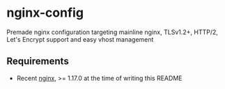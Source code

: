 # nginx-config

Premade nginx configuration targeting mainline nginx, TLSv1.2+, HTTP/2, Let's Encrypt support and 
easy vhost management

## Requirements
- Recent [nginx](https://nginx.org), >= 1.17.0 at the time of writing this README
